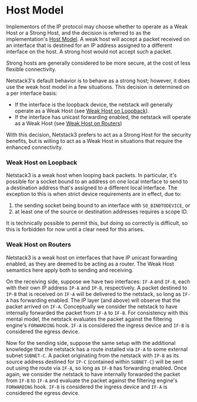 # Host Model

Implementors of the IP protocol may choose whether to operate as a Weak Host or
a Strong Host, and the decision is referred to as the implementation's
[Host Model](https://en.wikipedia.org/wiki/Host_model). A weak host will accept
a packet received on an interface that is destined for an IP address assigned to
a different interface on the host. A strong host would not accept such a packet.

Strong hosts are generally considered to be more secure, at the cost of less
flexible connectivity.

Netstack3's default behavior is to behave as a strong host; however, it does use
the weak host model in a few situations. This decision is determined on a per
interface basis:

  * If the interface is the loopback device, the netstack will generally
    operate as a Weak Host (see
    [Weak Host on Loopback](#weak-host-on-loopback)).
  * If the interface has unicast forwarding enabled, the netstack will operate
    as a Weak Host (see [Weak Host on Routers](#weak-host-on-routers))

With this decision, Netstack3 prefers to act as a Strong Host for the security
benefits, but is willing to act as a Weak Host in situations that require the
enhanced connectivity.

### Weak Host on Loopback

Netstack3 is a weak host when looping back packets. In particular, it's possible
for a socket bound to an address on one local interface to send to a destination
address that's assigned to a different local interface. The exception to this is
when strict device requirements are in effect, due to:

  1. the sending socket being bound to an interface with `SO_BINDTODEVICE`, or
  2. at least one of the source or destination addresses requires a scope ID.

It is technically possible to permit this, but doing so correctly is difficult,
so this is forbidden for now until a clear need for this arises.

### Weak Host on Routers

Netstack3 is a weak host on interfaces that have IP unicast forwarding enabled,
as they are deemed to be acting as a router. The Weak Host semantics here apply
both to sending and receiving.

On the receiving side, suppose we have two interfaces: `IF-A` and `IF-B`, each
with their own IP address `IP-A` and `IP-B`, respectively. A packet destined to
`IP-B` that is received on `IF-A` will be delivered to the netstack, so long as
`IF-A` has forwarding enabled. The IP layer (and above) will observe that the
packet arrived on `IF-A`. Conceptually we consider the netstack to have
internally forwarded the packet from `IF-A` to `IF-B`. For consistency with this
mental model, the netstack evaluates the packet against the filtering engine's
`FORWARDING` hook. `IF-A` is considered the ingress device and `IF-B` is
considered the egress device.

Now for the sending side, suppose the same setup with the additional knowledge
that the netstack has a route installed via `IF-A` to some external subnet
`SUBNET-C`. A packet originating from the netstack with `IP-B` as its source
address destined for `IP-C` (contained within `SUBNET-C`) will be sent out using
the route via `IF-A`, so long as `IF-B` has forwarding enabled. Once again,
we consider the netstack to have internally forwarded the packet from `IF-B` to
`IF-A` and evaluate the packet against the filtering engine's `FORWARDING` hook.
`IF-B` is considered the ingress device and `IF-A` is considered the egress
device.
